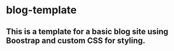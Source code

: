 # blog-template
## This is a template for a basic blog site using Boostrap and custom CSS for styling.
